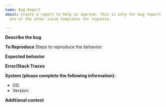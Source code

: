 ```yaml
---
name: Bug Report
about: Create a report to help us improve. This is only for bug reports, please use
  one of the other issue templates for requests.

---
```


**Describe the bug**


**To Reproduce**
Steps to reproduce the behavior:
<!-- Please use https://playground.unibeautify.com/ to reproduce the issue then include link here -->


**Expected behavior**


**Error/Stack Traces**


**System (please complete the following information):**
 - OS:
 - Version:


**Additional context**
